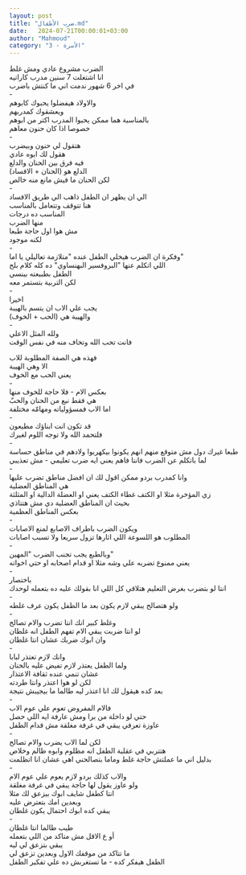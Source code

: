 ```yaml
---
layout: post
title: "ضرب الأطفال.md"
date:   2024-07-21T00:00:01+03:00
author: "Mahmoud"
category: "3 - الأسرة"
---
```

الضرب مشروع عادي ومش غلط\
انا اشتغلت 7 سنين مدرب كاراتيه\
في اخر 6 شهور ندمت اني ما كنتش باضرب\
-\
والاولاد هيفضلوا يحبوك كابوهم\
ويعشقوك كمدربهم\
بالمناسبة هما ممكن يحبوا المدرب اكتر من ابوهم\
خصوصا اذا كان حنون معاهم\
-\
هتقول لي حنون وبيضرب\
هقول لك ايوه عادي\
فيه فرق بين الحنان والدلع\
الدلع هو (الحنان + الافساد)\
لكن الحنان ما فيش مانع منه خالص\
-\
الي ان يظهر ان الطفل ذاهب الي طريق الافساد\
هنا تتوقف وتتعامل بالمناسب\
المناسب ده درجات\
منها الضرب\
مش هوا اول حاجة طبعا\
لكنه موجود\
-\
وفكرة ان الضرب هيخلي الطفل عنده \"متلازمة تعاليلي يا
اما\"\
اللي اتكلم عنها \"البروفسير البهنساوي\" ده كله كلام
بلح\
الطفل بطبيعته بينسي\
لكن التربية بتستمر معه\
-\
اخيرا\
يجب علي الاب ان يتسم بالهيبة\
والهيبة هي (الحب + الخوف)\
-\
ولله المثل الاعلي\
فانت تحب الله وتخاف منه في نفس الوقت

فهذه هي الصفة المطلوبة للاب\
الا وهي الهيبة\
يعني الحب مع الخوف\
-\
بعكس الام - فلا حاجة للخوف منها\
هي فقط نبع من الحنان والحبّ\
اما الاب فمسؤولياته ومهامّه مختلفة\
-\
قد تكون انت ابناؤك مطيعون\
فلتحمد الله ولا توجه اللوم لغيرك\
-\
طبعا غيرك دول مش متوقع منهم انهم يكونوا بيكهربوا ولادهم
في مناطق حساسة\
لما باتكلم عن الضرب فانتا فاهم يعني ايه ضرب تعليمي - مش
تعذيبي\
-\
وانا كمدرب بردو ممكن اقول لك ان افضل مناطق تضرب
عليها\
هي المناطق العضلية\
زي المؤخرة مثلا او الكتف غطاء الكتف يعني او العضلة
الدالية او المثلثة\
بحيث ان المناطق العضلية دي مش هتتاذي\
بعكس المناطق العظمية\
-\
ويكون الضرب باطراف الاصابع لمنع الاصابات\
المطلوب هو اللسوعة اللي اثارها تزول سريعا ولا تسبب
اصابات\
-\
وبالطبع يجب تجنب الضرب \"المهين\"\
يعني ممنوع تضربه علي وشه مثلا او قدام اصحابه او حتي
اخواته\
-\
باختصار\
انتا لو بتضرب بغرض التعليم هتلاقي كل اللي انا بقولك عليه
ده بتعمله لوحدك\
-\
ولو هتصالح يبقي لازم يكون بعد ما الطفل يكون عرف
غلطه\
-\
وغلط كبير انك انتا تضرب والام تصالح\
لو انتا ضربت يبقي الام تفهم الطفل انه غلطان\
وان ابوك ضربك عشان انتا غلطان\
-\
وانك لازم تعتذر لبابا\
ولما الطفل يعتذر لازم تفيض عليه بالحنان\
عشان تنمي عنده ثقافة الاعتذار\
لكن لو هوا اعتذر وانتا طردته\
بعد كده هيقول لك انا اعتذر ليه طالما ما بيجيبش
نتيجة\
-\
فالام المفروض تعوم علي عوم الاب\
حتي لو داخلة من برا ومش عارفة ايه اللي حصل\
عاوزة تعرفي يبقي في غرفة مغلقة مش قدام الطفل\
-\
لكن لما الاب يضرب والام تصالح\
هتتربي في عقلية الطفل انه مظلوم وابوه ظالم وخلاص\
بدليل اني ما عملتش حاجة غلط وماما بتصالحني اهي عشان انا
اتظلمت\
-\
والاب كذلك بردو لازم يعوم علي عوم الام\
ولو عاوز يقول لها حاجة يبقي في غرفة مغلقة\
انتا كطفل شايف ابوك بيزعق لك مثلا\
وبعدين امك بتعترض عليه\
يبقي كده ابوك احتمال يكون غلطان\
-\
طيب طالما انتا غلطان\
أو ع الاقل مش متاكد من اللي بتعمله\
يبقي بتزعق لي ليه\
ما تتاكد من موقفك الاول وبعدين تزعق لي\
الطفل هيفكر كده - ما تستغربش ده علي تفكير الطفل
